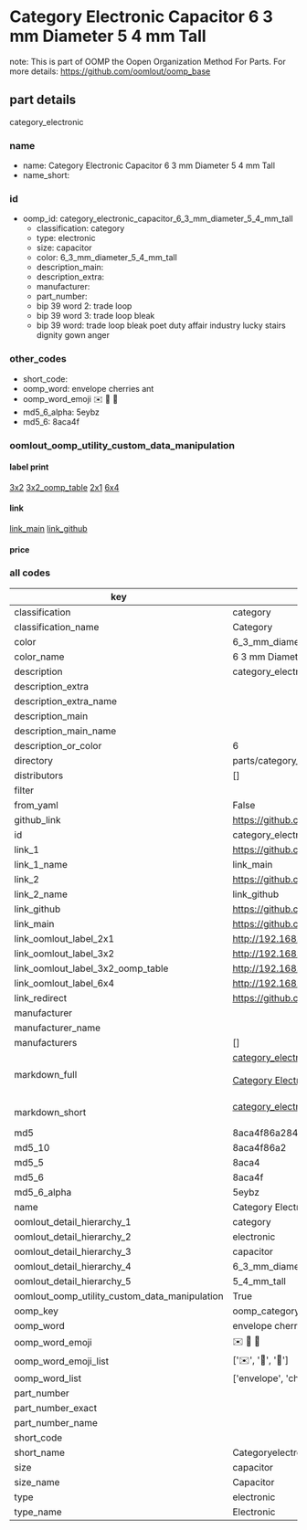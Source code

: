 # Category Electronic Capacitor 6 3 mm Diameter 5 4 mm Tall  

note: This is part of OOMP the Oopen Organization Method For Parts. For more details: https://github.com/oomlout/oomp_base

##  part details
  



category_electronic



### name
* name: Category Electronic Capacitor 6 3 mm Diameter 5 4 mm Tall
* name_short: 
### id
* oomp_id: category_electronic_capacitor_6_3_mm_diameter_5_4_mm_tall
  * classification: category
  * type: electronic
  * size: capacitor
  * color: 6_3_mm_diameter_5_4_mm_tall
  * description_main: 
  * description_extra: 
  * manufacturer: 
  * part_number: 
  * bip 39 word 2: trade loop
  * bip 39 word 3: trade loop bleak
  * bip 39 word: trade loop bleak poet duty affair industry lucky stairs dignity gown anger

### other_codes
* short_code: 
* oomp_word: envelope cherries ant
* oomp_word_emoji :envelope: :cherries: :ant:
* md5_6_alpha: 5eybz
* md5_6: 8aca4f






### oomlout_oomp_utility_custom_data_manipulation
#### label print
[3x2](http://192.168.1.245:1112/?label=oomp%205eybz)
[3x2_oomp_table](http://192.168.1.108:1112/?label=oomp%205eybz)
[2x1](http://192.168.1.242:1112/?label=oomp%205eybz)
[6x4](http://192.168.1.55:1112/?label=oomp%205eybz)    

#### link

[link_main](https://github.com/oomlout/oomlout_oomp_version_1_messy/tree/main/parts/category_electronic_capacitor_6_3_mm_diameter_5_4_mm_tall) [link_github](https://github.com/oomlout/oomlout_oomp_version_1_messy/tree/main/parts/category_electronic_capacitor_6_3_mm_diameter_5_4_mm_tall)                             

#### price







### all codes 
| key | value |  
| --- | --- |  
| classification | category |  
| classification_name | Category |  
| color | 6_3_mm_diameter_5_4_mm_tall |  
| color_name | 6 3 mm Diameter 5 4 mm Tall |  
| description | category_electronic |  
| description_extra |  |  
| description_extra_name |  |  
| description_main |  |  
| description_main_name |  |  
| description_or_color | 6  |  
| directory | parts/category_electronic_capacitor_6_3_mm_diameter_5_4_mm_tall |  
| distributors | [] |  
| filter |  |  
| from_yaml | False |  
| github_link | https://github.com/oomlout/oomlout_oomp_part_src/tree/main/parts/category_electronic_capacitor_6_3_mm_diameter_5_4_mm_tall |  
| id | category_electronic_capacitor_6_3_mm_diameter_5_4_mm_tall |  
| link_1 | https://github.com/oomlout/oomlout_oomp_version_1_messy/tree/main/parts/category_electronic_capacitor_6_3_mm_diameter_5_4_mm_tall |  
| link_1_name | link_main |  
| link_2 | https://github.com/oomlout/oomlout_oomp_version_1_messy/tree/main/parts/category_electronic_capacitor_6_3_mm_diameter_5_4_mm_tall |  
| link_2_name | link_github |  
| link_github | https://github.com/oomlout/oomlout_oomp_version_1_messy/tree/main/parts/category_electronic_capacitor_6_3_mm_diameter_5_4_mm_tall |  
| link_main | https://github.com/oomlout/oomlout_oomp_version_1_messy/tree/main/parts/category_electronic_capacitor_6_3_mm_diameter_5_4_mm_tall |  
| link_oomlout_label_2x1 | http://192.168.1.242:1112/?label=oomp%205eybz |  
| link_oomlout_label_3x2 | http://192.168.1.245:1112/?label=oomp%205eybz |  
| link_oomlout_label_3x2_oomp_table | http://192.168.1.108:1112/?label=oomp%205eybz |  
| link_oomlout_label_6x4 | http://192.168.1.55:1112/?label=oomp%205eybz |  
| link_redirect | https://github.com/oomlout/oomlout_oomp_version_1_messy/tree/main/parts/category_electronic_capacitor_6_3_mm_diameter_5_4_mm_tall |  
| manufacturer |  |  
| manufacturer_name |  |  
| manufacturers | [] |  
| markdown_full | [category_electronic_capacitor_6_3_mm_diameter_5_4_mm_tall](none)<br>[](none)<br>[Category Electronic Capacitor 6 3 Mm Diameter 5 4 Mm Tall](none)<br><br> |  
| markdown_short | [category_electronic_capacitor_6_3_mm_diameter_5_4_mm_tall](none)<br><br> |  
| md5 | 8aca4f86a284ae6411224a722f20ff35 |  
| md5_10 | 8aca4f86a2 |  
| md5_5 | 8aca4 |  
| md5_6 | 8aca4f |  
| md5_6_alpha | 5eybz |  
| name | Category Electronic Capacitor 6 3 mm Diameter 5 4 mm Tall |  
| oomlout_detail_hierarchy_1 | category |  
| oomlout_detail_hierarchy_2 | electronic |  
| oomlout_detail_hierarchy_3 | capacitor |  
| oomlout_detail_hierarchy_4 | 6_3_mm_diameter |  
| oomlout_detail_hierarchy_5 | 5_4_mm_tall |  
| oomlout_oomp_utility_custom_data_manipulation | True |  
| oomp_key | oomp_category_electronic_capacitor_6_3_mm_diameter_5_4_mm_tall |  
| oomp_word | envelope cherries ant |  
| oomp_word_emoji | :envelope: :cherries: :ant: |  
| oomp_word_emoji_list | [':envelope:', ':cherries:', ':ant:'] |  
| oomp_word_list | ['envelope', 'cherries', 'ant'] |  
| part_number |  |  
| part_number_exact |  |  
| part_number_name |  |  
| short_code |  |  
| short_name | Categoryelectronic |  
| size | capacitor |  
| size_name | Capacitor |  
| type | electronic |  
| type_name | Electronic |  
